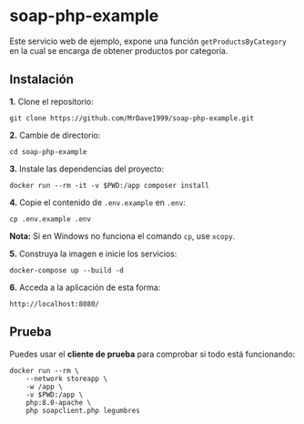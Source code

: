 # soap-php-example

Este servicio web de ejemplo, expone una función `getProductsByCategory` en la cual se encarga de obtener productos por categoría.

## Instalación

**1.** Clone el repositorio:
```
git clone https://github.com/MrDave1999/soap-php-example.git
```
**2.** Cambie de directorio:
```
cd soap-php-example
```
**3.** Instale las dependencias del proyecto:
```
docker run --rm -it -v $PWD:/app composer install
```
**4.** Copie el contenido de `.env.example` en `.env`:
```
cp .env.example .env
```
**Nota:** Si en Windows no funciona el comando `cp`, use `xcopy`.

**5.** Construya la imagen e inicie los servicios:
```
docker-compose up --build -d
```
**6.** Acceda a la aplicación de esta forma:
```
http://localhost:8080/
```

## Prueba

Puedes usar el **cliente de prueba** para comprobar si todo está funcionando:
```
docker run --rm \
    --network storeapp \
    -w /app \
    -v $PWD:/app \
    php:8.0-apache \
    php soapclient.php legumbres
```
